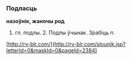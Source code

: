 ### Подласць
**назоўнік, жаночы род**

1. гл. подлы. 2. Подлы ўчынак. Зрабіць п.

<a rel="author">[http://rv-blr.com/](http://rv-blr.com/slounik.jsp?letterId=0&maskId=0&pageId=2384)</a>
